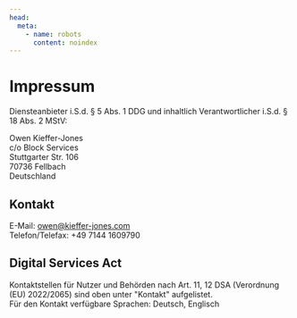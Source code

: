 ```yaml
---
head:
  meta:
    - name: robots
      content: noindex
---
```


# Impressum

Diensteanbieter i.S.d. § 5 Abs. 1 DDG und inhaltlich Verantwortlicher i.S.d. § 18 Abs. 2 MStV:

Owen Kieffer-Jones \
c/o Block Services \
Stuttgarter Str. 106 \
70736 Fellbach \
Deutschland

## Kontakt
E-Mail: owen@kieffer-jones.com \
Telefon/Telefax: +49 7144 1609790

## Digital Services Act
Kontaktstellen für Nutzer und Behörden nach Art. 11, 12 DSA (Verordnung (EU) 2022/2065) sind oben unter "Kontakt" aufgelistet. \
Für den Kontakt verfügbare Sprachen: Deutsch, Englisch
